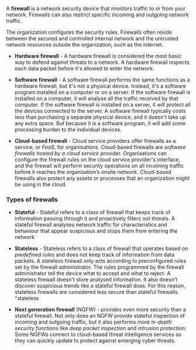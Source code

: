
A **firewall** is a network security device that monitors traffic to or from your network. Firewalls can also restrict specific incoming and outgoing network traffic. 

The organization configures the security rules. Firewalls often reside between the secured and controlled internal network and the untrusted network resources outside the organization, such as the internet.

- **Hardware firewall** - A hardware firewall is considered the most basic way to defend against threats to a network. A hardware firewall inspects each data packet before it's allowed to enter the network. 

- **Software firewall** - A software firewall performs the same functions as a hardware firewall, but it's not a physical device. Instead, it's a software program installed on a computer or on a server. If the software firewall is installed on a computer, it will analyse all the traffic received by that computer. If the software firewall is installed on a server, it will protect all the devices connected to the server. A software firewall typically costs less than purchasing a separate physical device, and it doesn't take up any extra space. But because it is a software program, it will add some processing burden to the individual devices.

- **Cloud-based firewall** - Cloud service providers offer firewalls as a service, or *FaaS*, for organisations. Cloud-based firewalls are *software firewalls hosted by a cloud service* provider. Organisations can configure the firewall rules on the cloud service provider's interface, and the firewall will perform security operations on all incoming traffic before it reaches the organisation’s onsite network. Cloud-based firewalls also protect any assets or processes that an organization might be using in the cloud.

### Types of firewalls

- **Stateful** - Stateful refers to a class of firewall that keeps track of information passing through it and proactively filters out threats. A stateful firewall analyses network traffic for characteristics and behaviour that appear suspicious and stops them from entering the network

- **Stateless** - Stateless refers to a class of firewall that operates based on *predefined rules* and does not keep track of information from data packets. A stateless firewall only acts according to preconfigured rules set by the firewall administrator. The rules programmed by the firewall administrator tell the device what to accept and what to reject. A stateless firewall doesn't store analysed information. It also doesn't discover suspicious trends like a stateful firewall does. For this reason, stateless firewalls are considered less secure than stateful firewalls. ^stateless

- **Next generation firewall** (NGFW) - provides even more security than a stateful firewall. Not only does an NGFW provide stateful inspection of incoming and outgoing traffic, but it also performs more *in-depth security functions* like *deep packet inspection* and *intrusion protection*. Some NGFWs connect to cloud-based threat intelligence services so they can quickly update to protect against emerging cyber threats.
